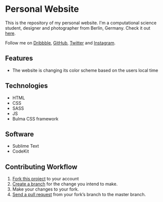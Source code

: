 # Personal Website

This is the repository of my personal website. I'm a computational science student, designer and photographer from Berlin, Germany. Check it out [here](http://lucashoeft.com).

Follow me on [Dribbble](https://dribbble.com/lucashoeft), [GitHub](https://github.com/lucashoeft), [Twitter](https://twitter.com/lucashoeft) and [Instagram](https://www.instagram.com/lucashoeft/).

## Features

* The website is changing its color scheme based on the users local time

## Technologies

* HTML
* CSS
* SASS
* JS
* Bulma CSS framework

## Software

* Sublime Text
* CodeKit

## Contributing Workflow

1. [Fork this project](https://help.github.com/articles/fork-a-repo/) to your account
2. [Create a branch](https://help.github.com/articles/creating-and-deleting-branches-within-your-repository) for the change you intend to make.
3. Make your changes to your fork.
4. [Send a pull request](https://help.github.com/articles/using-pull-requests/) from your fork’s branch to the master branch.